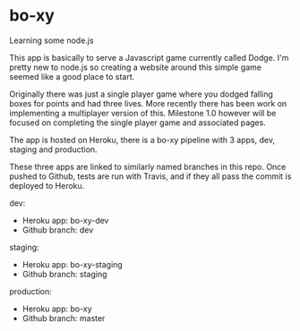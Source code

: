 # bo-xy
Learning some node.js

This app is basically to serve a Javascript game currently called Dodge. I'm pretty new to node.js so creating a website around this simple game seemed like a good place to start.

Originally there was just a single player game where you dodged falling boxes for points and had three lives. More recently there has been work on implementing a multiplayer version of this. Milestone 1.0 however will be focused on completing the single player game and associated pages.

The app is hosted on Heroku, there is a bo-xy pipeline with 3 apps, dev, staging and production.

These three apps are linked to similarly named branches in this repo. Once pushed to Github, tests are run with Travis, and if they all pass the commit is deployed to Heroku.

dev:
* Heroku app: bo-xy-dev
* Github branch: dev

staging:
* Heroku app: bo-xy-staging
* Github branch: staging

production:
* Heroku app: bo-xy
* Github branch: master
